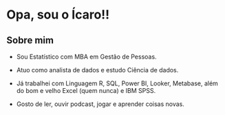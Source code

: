 # Opa, sou o Ícaro!!

## Sobre mim

- Sou Estatístico com MBA em Gestão de Pessoas.

- Atuo como analista de dados e estudo Ciência de dados.

- Já trabalhei com Linguagem R, SQL, Power BI, Looker, Metabase, além do bom e velho Excel (quem nunca) e IBM SPSS.

- Gosto de ler, ouvir podcast, jogar e aprender coisas novas.
